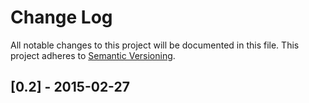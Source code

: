 # Change Log
All notable changes to this project will be documented in this file.
This project adheres to [Semantic Versioning](http://semver.org/).

## [0.2] - 2015-02-27
